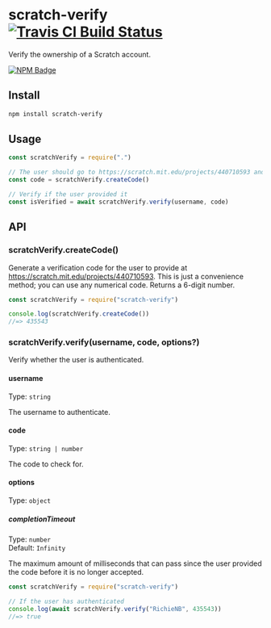 # scratch-verify [![Travis CI Build Status](https://img.shields.io/travis/com/Richienb/scratch-verify/master.svg?style=for-the-badge)](https://travis-ci.com/Richienb/scratch-verify)

Verify the ownership of a Scratch account.

[![NPM Badge](https://nodei.co/npm/scratch-verify.png)](https://npmjs.com/package/scratch-verify)

## Install

```sh
npm install scratch-verify
```

## Usage

```js
const scratchVerify = require(".")

// The user should go to https://scratch.mit.edu/projects/440710593 and provide `code`
const code = scratchVerify.createCode()

// Verify if the user provided it
const isVerified = await scratchVerify.verify(username, code)
```

## API

### scratchVerify.createCode()

Generate a verification code for the user to provide at https://scratch.mit.edu/projects/440710593. This is just a convenience method; you can use any numerical code. Returns a 6-digit number.

```js
const scratchVerify = require("scratch-verify")

console.log(scratchVerify.createCode())
//=> 435543
```

### scratchVerify.verify(username, code, options?)

Verify whether the user is authenticated.

#### username

Type: `string`

The username to authenticate.

#### code

Type: `string | number`

The code to check for.

#### options

Type: `object`

##### completionTimeout

Type: `number`\
Default: `Infinity`

The maximum amount of milliseconds that can pass since the user provided the code before it is no longer accepted.

```js
const scratchVerify = require("scratch-verify")

// If the user has authenticated
console.log(await scratchVerify.verify("RichieNB", 435543))
//=> true
```
